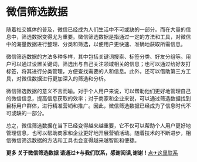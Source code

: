 # 微信筛选数据

随着社交媒体的普及，微信已经成为人们生活中不可或缺的一部分。而在大量的信息中，筛选数据变得尤为重要。微信筛选数据是指通过一定的方法和工具，对微信中的海量数据进行整理、分类和筛选，以便用户更快速、准确地获取所需信息。

微信筛选数据的方法多种多样，其中包括关键词搜索、标签分类、好友分组等。用户可以通过设置关键词，筛选出与自己关注领域相关的信息；也可以通过给好友打标签，将其进行分类管理，方便查找需要的人和信息。此外，还可以借助第三方工具，对微信数据进行更加深入的筛选和分析。

微信筛选数据的意义不言而喻。对于个人用户来说，可以帮助他们更好地管理自己的微信信息，提高信息获取的效率；对于商家和企业来说，可以通过筛选数据找到目标用户群体，进行精准营销和推广。因此，微信筛选数据已经成为了信息时代不可或缺的一部分。

总之，微信筛选数据在当下已经变得越来越重要，它不仅可以帮助个人用户更好地管理信息，也可以帮助商家和企业更好地开展营销活动。随着技术的不断进步，相信微信筛选数据的方法和工具也会变得越来越智能和便捷。

**更多 关于微信筛选数据 请通过✈与我们联系，感谢阅读,谢谢！**[点✈这里联系](https://www.k02.cc)